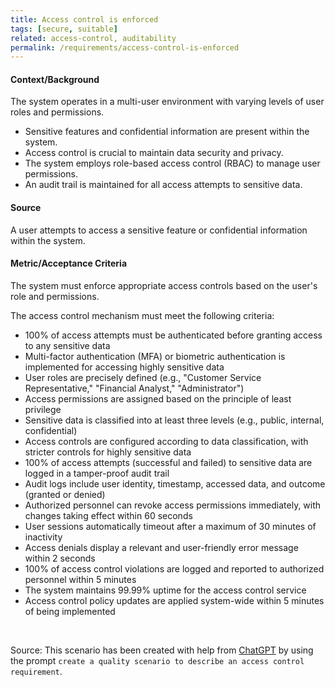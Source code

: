 ```yaml
---
title: Access control is enforced
tags: [secure, suitable]
related: access-control, auditability
permalink: /requirements/access-control-is-enforced
---
```


<div class="quality-requirement" markdown="1">

#### Context/Background

The system operates in a multi-user environment with varying levels of user roles and permissions.

* Sensitive features and confidential information are present within the system.
* Access control is crucial to maintain data security and privacy.
* The system employs role-based access control (RBAC) to manage user permissions.
* An audit trail is maintained for all access attempts to sensitive data.

#### Source

A user attempts to access a sensitive feature or confidential information within the system.

#### Metric/Acceptance Criteria

The system must enforce appropriate access controls based on the user's role and permissions.

The access control mechanism must meet the following criteria:
* 100% of access attempts must be authenticated before granting access to any sensitive data
* Multi-factor authentication (MFA) or biometric authentication is implemented for accessing highly sensitive data
* User roles are precisely defined (e.g., "Customer Service Representative," "Financial Analyst," "Administrator")
* Access permissions are assigned based on the principle of least privilege
* Sensitive data is classified into at least three levels (e.g., public, internal, confidential)
* Access controls are configured according to data classification, with stricter controls for highly sensitive data
* 100% of access attempts (successful and failed) to sensitive data are logged in a tamper-proof audit trail
* Audit logs include user identity, timestamp, accessed data, and outcome (granted or denied)
* Authorized personnel can revoke access permissions immediately, with changes taking effect within 60 seconds
* User sessions automatically timeout after a maximum of 30 minutes of inactivity
* Access denials display a relevant and user-friendly error message within 2 seconds
* 100% of access control violations are logged and reported to authorized personnel within 5 minutes
* The system maintains 99.99% uptime for the access control service
* Access control policy updates are applied system-wide within 5 minutes of being implemented
</div><br>



Source: This scenario has been created with help from [ChatGPT](https://chat.openai.com) by using the prompt `create a quality scenario to describe an access control requirement`.




